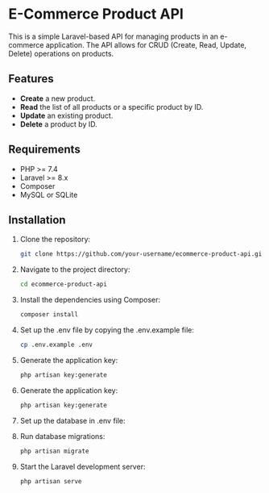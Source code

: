 # E-Commerce Product API

This is a simple Laravel-based API for managing products in an e-commerce application. The API allows for CRUD (Create, Read, Update, Delete) operations on products.

## Features

- **Create** a new product.
- **Read** the list of all products or a specific product by ID.
- **Update** an existing product.
- **Delete** a product by ID.

## Requirements

- PHP >= 7.4
- Laravel >= 8.x
- Composer
- MySQL or SQLite

## Installation

1. Clone the repository:
   ```bash
   git clone https://github.com/your-username/ecommerce-product-api.git

2. Navigate to the project directory:
    ```bash
    cd ecommerce-product-api

3. Install the dependencies using Composer:
    ```bash
    composer install

4. Set up the .env file by copying the .env.example file:
    ```bash
    cp .env.example .env

5. Generate the application key:
    ```bash
    php artisan key:generate

5. Generate the application key:
    ```bash
    php artisan key:generate

6. Set up the database in .env file:

7. Run database migrations:
    ```bash
    php artisan migrate

8. Start the Laravel development server:
    ```bash
    php artisan serve
